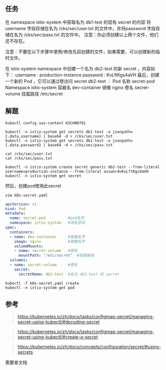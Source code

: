## 任务
在 namespace istio-system 中获取名为 db1-test 的现有 secret 的内容
将 username 字段存储在名为 /cks/sec/user.txt 的文件中，并将password 字段存储在名为 /cks/sec/pass.txt 的文件中。
注意：你必须创建以上两个文件，他们还不存在。

注意：不要在以下步骤中使用/修改先前创建的文件，如果需要，可以创建新的临时文件。

在 istio-system namespace 中创建一个名为 db2-test 的新 secret ，内容如下：
username : production-instance
password : KvLftKgs4aVH
最后，创建一个新的 Pod ，它可以通过卷访问 secret db2-test ：
Pod 名称 secret-pod
Namespace istio-system
容器名 dev-container
镜像 nginx
卷名 secret-volume
挂载路径 /etc/secret

## 解题

```shell
kubectl config use-context KSCH00701

kubectl -n istio-system get secrets db1-test -o jsonpath={.data.username} | base64 -d > /cks/sec/user.txt
kubectl -n istio-system get secrets db1-test -o jsonpath={.data.password} | base64 -d > /cks/sec/pass.txt

cat /cks/sec/user.txt
cat /cks/sec/pass.txt

kubectl -n istio-system create secret generic db2-test --from-literal username=production-instance --from-literal assword=KvLftKgs4aVH
kubectl -n istio-system get secret
```

然后，创建pod使用此secret
```shell
vim k8s-secret.yaml
```

```yaml
apiVersion: v1
kind: Pod
metadata:
  name: secret-pod          #pod名字
  namespace: istio-system   #命名空间
spec:
  containers:
  - name: dev-container     #容器名字
    image: nginx            #镜像名字
    volumeMounts:
    - name: secret-volume   #卷名
      mountPath: "/etc/secret"  #挂载路径
  volumes:
  - name: secret-volume     #卷名
    secret:
      secretName: db2-test  #名为 db2-test 的 secret
```

```shell
kubectl -f k8s-secret.yaml create
kubectl -n istio-system get pod
```

## 参考
> https://kubernetes.io/zh/docs/tasks/configmap-secret/managing-secret-using-kubectl/#decoding-secret

> https://kubernetes.io/zh/docs/tasks/configmap-secret/managing-secret-using-kubectl/#create-a-secret

> https://kubernetes.io/zh/docs/concepts/configuration/secret/#using-secrets

需要查文档